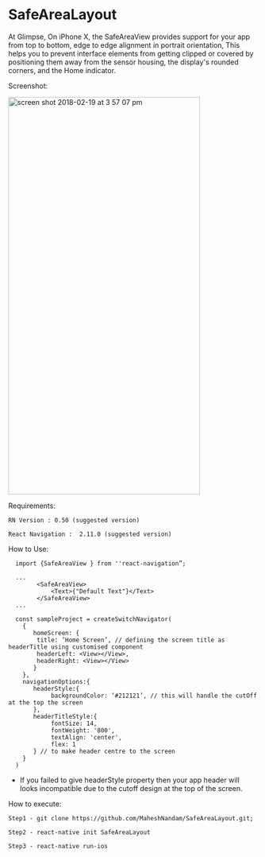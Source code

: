 # SafeAreaLayout

At Glimpse, On iPhone X, the SafeAreaView provides support for your app from top to bottom, edge to edge alignment in portrait orientation, This helps you to prevent interface elements from getting clipped or covered by positioning them away from the sensor housing, the display's rounded corners, and the Home indicator. 
    
Screenshot:

<img width="386" height='800' alt="screen shot 2018-02-19 at 3 57 07 pm" src="https://user-images.githubusercontent.com/13198616/44924286-72db9f80-ad68-11e8-87ef-483dd9f94521.gif">


Requirements: 

    RN Version : 0.50 (suggested version)
    
    React Navigation :  2.11.0 (suggested version)

How to Use:

      import {SafeAreaView } from ''react-navigation”;
      
      ...
            <SafeAreaView>
                <Text>{"Default Text"}</Text>
            </SafeAreaView>
      ...
      
      const sampleProject = createSwitchNavigator(
	    {
		   homeScreen: {
			title: ’Home Screen’, // defining the screen title as headerTitle using customised component
			headerLeft: <View></View>,
			headerRight: <View></View>
		   } 
	    },
	    navigationOptions:{
		   headerStyle:{
			    backgroundColor: ‘#212121’, // this will handle the cutOff at the top the screen
		   },
		   headerTitleStyle:{
	            fontSize: 14,
                fontWeight: '800',
                textAlign: 'center',
                flex: 1
		   } // to make header centre to the screen
	    }
      )
      
- If you failed to give headerStyle property then your app header will looks incompatible due to the cutoff design at the top of the screen.    

How to execute:

    Step1 - git clone https://github.com/MaheshNandam/SafeAreaLayout.git;

    Step2 - react-native init SafeAreaLayout

    Step3 - react-native run-ios

